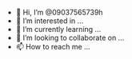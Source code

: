 - 👋 Hi, I’m @09037565739h
- 👀 I’m interested in ...
- 🌱 I’m currently learning ...
- 💞️ I’m looking to collaborate on ...
- 📫 How to reach me ...

<!---
09037565739h/09037565739h is a ✨ special ✨ repository because its `README.md` (this file) appears on your GitHub profile.
You can click the Preview link to take a look at your changes.
--->
